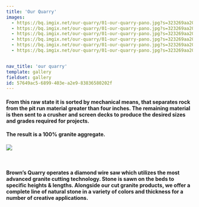 ```yaml
---
title: 'Our Quarry'
images:
  - https://bq.imgix.net/our-quarry/01-our-quarry-pano.jpg?s=323269aa200ded112c412ae9a18ba77b
  - https://bq.imgix.net/our-quarry/01-our-quarry-pano.jpg?s=323269aa200ded112c412ae9a18ba77b?w=100&dpr=2&ch=Width,DPR
  - https://bq.imgix.net/our-quarry/01-our-quarry-pano.jpg?s=323269aa200ded112c412ae9a18ba77b?w=200&dpr=2&ch=Width,DPR
  - https://bq.imgix.net/our-quarry/01-our-quarry-pano.jpg?s=323269aa200ded112c412ae9a18ba77b?ch=Width&DPR&w=300&dpr=2
  - https://bq.imgix.net/our-quarry/01-our-quarry-pano.jpg?s=323269aa200ded112c412ae9a18ba77b?w=400&dpr=2&ch=Width,DPR
  - https://bq.imgix.net/our-quarry/01-our-quarry-pano.jpg?s=323269aa200ded112c412ae9a18ba77b?w=650" srcset="https://bq.imgix.net/our-quarry/01-our-quarry-pano.jpg?s=323269aa200ded112c412ae9a18ba77b?w=650&1x=null, https://bq.imgix.net/our-quarry/01-our-quarry-pano.jpg?s=323269aa200ded112c412ae9a18ba77b?w=650&fit=max&q=40&dpr=2&2x=null, https://bq.imgix.net/our-quarry/01-our-quarry-pano.jpg?s=323269aa200ded112c412ae9a18ba77b?w=650&fit=max&q=20&dpr=3&3x=null


nav_title: 'our quarry'
template: gallery
fieldset: gallery
id: 57649ac5-6899-403e-a2e9-83836580202f
---
```

<h4> From this raw state it is sorted by mechanical means, that separates rock from the pit run material greater than four inches. The remaining material is then sent to a crusher and screen decks to produce the desired sizes and grades required for projects.</h4>
<h4>The result is a 100% granite aggregate.</h4>
<p>
<img src="https://bq.imgix.net/misc/saw-00240.jpg">
</p>
</br>
<h4>Brown&#8217;s Quarry operates a diamond wire saw which utilizes the most advanced granite cutting technology. Stone is sawn on the beds to specific heights &amp; lengths. Alongside our cut granite products, we offer a complete line of natural stone in a variety of colors and thickness for a number of creative applications.</h4>
